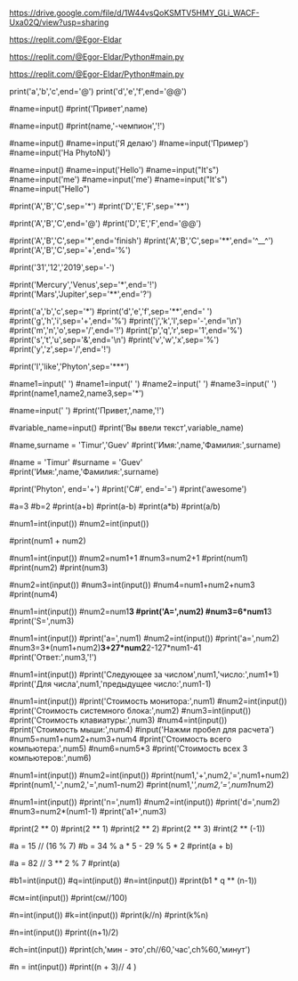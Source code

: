 https://drive.google.com/file/d/1W44vsQoKSMTV5HMY_GLi_WACF-Uxa02Q/view?usp=sharing

https://replit.com/@Egor-Eldar

https://replit.com/@Egor-Eldar/Python#main.py

https://replit.com/@Egor-Eldar/Python#main.py



print('a','b','c',end='@')
print('d','e','f',end='@@')

#name=input()
#print('Привет',name)

#name=input()
#print(name,'-чемпион','!')

#name=input()
#name=input('Я делаю')
#name=input('Пример')
#name=input('На PhytoN)')

#name=input()
#name=input('Hello')
#name=input("It's")
#name=input('me')
#name=input('me')
#name=input("It's")
#name=input("Hello")

#print('A','B','C',sep='*')
#print('D','E','F',sep='**')

#print('A','B','C',end='@')
#print('D','E','F',end='@@')

#print('A','B','C',sep='*',end='finish')
#print('A','B','C',sep='**',end='^__^')
#print('A','B','C',sep='+',end='%')

#print('31','12','2019',sep='-')

#print('Mercury','Venus',sep='*',end='!')
#print('Mars','Jupiter',sep='**',end='?')

#print('a','b','c',sep='*')
 #print('d','e','f',sep='**',end=' ')
  #print('g','h','i',sep='+',end='%')
   #print('j','k','l',sep='-',end='\n')
    #print('m','n','o',sep='/',end='!')
     #print('p','q','r',sep='1',end='%')
      #print('s','t','u',sep='&',end='\n')
       #print('v','w','x',sep='%')
       #print('y','z',sep='/',end='!')

#print('I','like','Phyton',sep='***')

#name1=input(' ')
#name1=input(' ')
#name2=input(' ')
#name3=input(' ')
#print(name1,name2,name3,sep='*')

#name=input(' ')
#print('Привет,',name,'!')

#variable_name=input()
#print('Вы ввели текст',variable_name)

#name,surname = 'Timur','Guev'
#print('Имя:',name,'Фамилия:',surname)

#name = 'Timur'
#surname = 'Guev'
#print('Имя:',name,'Фамилия:',surname)

#print('Phyton', end='+')
#print('C#', end='=')
#print('awesome')

#a=3
#b=2
#print(a+b)
#print(a-b)
#print(a*b)
#print(a/b)

#num1=int(input())
#num2=int(input())

#print(num1 + num2)


#num1=int(input())
#num2=num1+1 
#num3=num2+1
#print(num1)
#print(num2)
#print(num3)

#num2=int(input())
#num3=int(input())
#num4=num1+num2+num3
#print(num4)

#num1=int(input())
#num2=num1**3
#print('A=',num2)
#num3=6*num1**3
#print('S=',num3)

#num1=int(input())
#print('a=',num1)
#num2=int(input())
#print('a=',num2)
#num3=3*(num1+num2)**3+27*num2**2-127*num1-41
#print('Ответ:',num3,'!')

#num1=int(input())
#print('Следующее за числом',num1,'число:',num1+1)
#print('Для числа',num1,'предыдущее число:',num1-1)

#num1=int(input())
#print('Cтоимость монитора:',num1)
#num2=int(input())
#print('Cтоимость системного блока:',num2)
#num3=int(input())
#print('Cтоимость клавиатуры:',num3)
#num4=int(input())
#print('Cтоимость мыши:',num4)
#input('Нажми пробел для расчета')
#num5=num1+num2+num3+num4
#print('Cтоимость всего компьютера:',num5)
#num6=num5*3
#print('Cтоимость всех 3 компьютеров:',num6)

#num1=int(input())
#num2=int(input())
#print(num1,'+',num2,'=',num1+num2)
#print(num1,'-',num2,'=',num1-num2)
#print(num1,'*',num2,'=',num1*num2)

#num1=int(input())
#print('n=',num1)
#num2=int(input())
#print('d=',num2)
#num3=num2*(num1-1)
#print('a1+',num3)

#print(2 ** 0)
#print(2 ** 1)
#print(2 ** 2)
#print(2 ** 3)
#rint(2 ** (-1))

#a = 15 // (16 % 7)
#b = 34 % a * 5 - 29 % 5 * 2
#print(a + b)

#a = 82 // 3 ** 2 % 7
#print(a)




#b1=int(input())
#q=int(input())
#n=int(input())
#print(b1 * q ** (n-1))


#см=int(input())
#print(см//100)


#n=int(input())
#k=int(input())
#print(k//n)
#print(k%n)


#n=int(input())
#print((n+1)/2)


#ch=int(input())
#print(ch,'мин - это',ch//60,'час',ch%60,'минут')


#n = int(input())
#print((n + 3)// 4 )



